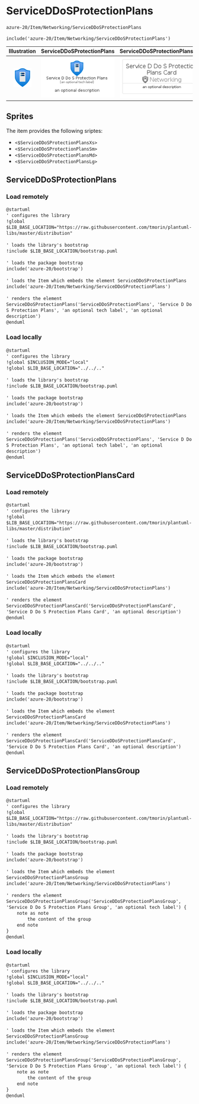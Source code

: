 # ServiceDDoSProtectionPlans


```text
azure-20/Item/Networking/ServiceDDoSProtectionPlans
```

```text
include('azure-20/Item/Networking/ServiceDDoSProtectionPlans')
```



| Illustration | ServiceDDoSProtectionPlans | ServiceDDoSProtectionPlansCard | ServiceDDoSProtectionPlansGroup |
| :---: | :---: | :---: | :---: |
| ![illustration for Illustration](../../../azure-20/Item/Networking/ServiceDDoSProtectionPlans.png) | ![illustration for ServiceDDoSProtectionPlans](../../../azure-20/Item/Networking/ServiceDDoSProtectionPlans.Local.png) | ![illustration for ServiceDDoSProtectionPlansCard](../../../azure-20/Item/Networking/ServiceDDoSProtectionPlansCard.Local.png) | ![illustration for ServiceDDoSProtectionPlansGroup](../../../azure-20/Item/Networking/ServiceDDoSProtectionPlansGroup.Local.png) |



## Sprites
The item provides the following sriptes:

- `<$ServiceDDoSProtectionPlansXs>`
- `<$ServiceDDoSProtectionPlansSm>`
- `<$ServiceDDoSProtectionPlansMd>`
- `<$ServiceDDoSProtectionPlansLg>`





## ServiceDDoSProtectionPlans

### Load remotely
```plantuml
@startuml
' configures the library
!global $LIB_BASE_LOCATION="https://raw.githubusercontent.com/tmorin/plantuml-libs/master/distribution"

' loads the library's bootstrap
!include $LIB_BASE_LOCATION/bootstrap.puml

' loads the package bootstrap
include('azure-20/bootstrap')

' loads the Item which embeds the element ServiceDDoSProtectionPlans
include('azure-20/Item/Networking/ServiceDDoSProtectionPlans')

' renders the element
ServiceDDoSProtectionPlans('ServiceDDoSProtectionPlans', 'Service D Do S Protection Plans', 'an optional tech label', 'an optional description')
@enduml
```

### Load locally
```plantuml
@startuml
' configures the library
!global $INCLUSION_MODE="local"
!global $LIB_BASE_LOCATION="../../.."

' loads the library's bootstrap
!include $LIB_BASE_LOCATION/bootstrap.puml

' loads the package bootstrap
include('azure-20/bootstrap')

' loads the Item which embeds the element ServiceDDoSProtectionPlans
include('azure-20/Item/Networking/ServiceDDoSProtectionPlans')

' renders the element
ServiceDDoSProtectionPlans('ServiceDDoSProtectionPlans', 'Service D Do S Protection Plans', 'an optional tech label', 'an optional description')
@enduml
```

## ServiceDDoSProtectionPlansCard

### Load remotely
```plantuml
@startuml
' configures the library
!global $LIB_BASE_LOCATION="https://raw.githubusercontent.com/tmorin/plantuml-libs/master/distribution"

' loads the library's bootstrap
!include $LIB_BASE_LOCATION/bootstrap.puml

' loads the package bootstrap
include('azure-20/bootstrap')

' loads the Item which embeds the element ServiceDDoSProtectionPlansCard
include('azure-20/Item/Networking/ServiceDDoSProtectionPlans')

' renders the element
ServiceDDoSProtectionPlansCard('ServiceDDoSProtectionPlansCard', 'Service D Do S Protection Plans Card', 'an optional description')
@enduml
```

### Load locally
```plantuml
@startuml
' configures the library
!global $INCLUSION_MODE="local"
!global $LIB_BASE_LOCATION="../../.."

' loads the library's bootstrap
!include $LIB_BASE_LOCATION/bootstrap.puml

' loads the package bootstrap
include('azure-20/bootstrap')

' loads the Item which embeds the element ServiceDDoSProtectionPlansCard
include('azure-20/Item/Networking/ServiceDDoSProtectionPlans')

' renders the element
ServiceDDoSProtectionPlansCard('ServiceDDoSProtectionPlansCard', 'Service D Do S Protection Plans Card', 'an optional description')
@enduml
```

## ServiceDDoSProtectionPlansGroup

### Load remotely
```plantuml
@startuml
' configures the library
!global $LIB_BASE_LOCATION="https://raw.githubusercontent.com/tmorin/plantuml-libs/master/distribution"

' loads the library's bootstrap
!include $LIB_BASE_LOCATION/bootstrap.puml

' loads the package bootstrap
include('azure-20/bootstrap')

' loads the Item which embeds the element ServiceDDoSProtectionPlansGroup
include('azure-20/Item/Networking/ServiceDDoSProtectionPlans')

' renders the element
ServiceDDoSProtectionPlansGroup('ServiceDDoSProtectionPlansGroup', 'Service D Do S Protection Plans Group', 'an optional tech label') {
    note as note
        the content of the group
    end note
}
@enduml
```

### Load locally
```plantuml
@startuml
' configures the library
!global $INCLUSION_MODE="local"
!global $LIB_BASE_LOCATION="../../.."

' loads the library's bootstrap
!include $LIB_BASE_LOCATION/bootstrap.puml

' loads the package bootstrap
include('azure-20/bootstrap')

' loads the Item which embeds the element ServiceDDoSProtectionPlansGroup
include('azure-20/Item/Networking/ServiceDDoSProtectionPlans')

' renders the element
ServiceDDoSProtectionPlansGroup('ServiceDDoSProtectionPlansGroup', 'Service D Do S Protection Plans Group', 'an optional tech label') {
    note as note
        the content of the group
    end note
}
@enduml
```

